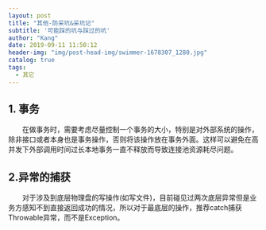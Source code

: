 ```yaml
---
layout: post
title: "其他-防采坑&采坑记"
subtitle: '可能踩的坑与踩过的坑'
author: "Kang"
date: 2019-09-11 11:50:12
header-img: "img/post-head-img/swimmer-1678307_1280.jpg"
catalog: true
tags:
  - 其它
---
```

## 1. 事务
&emsp;&emsp;在做事务时，需要考虑尽量控制一个事务的大小，特别是对外部系统的操作，除非接口或者本身也是事务操作，否则将该操作放在事务外面。这样可以避免在高并发下外部调用时间过长本地事务一直不释放而导致连接池资源耗尽问题。

## 2.异常的捕获
&emsp;&emsp;对于涉及到底层物理盘的写操作(如写文件)，目前碰见过两次底层异常但是业务方感知不到直接返回成功的情况，所以对于最底层的操作，推荐catch捕获Throwable异常，而不是Exception。
